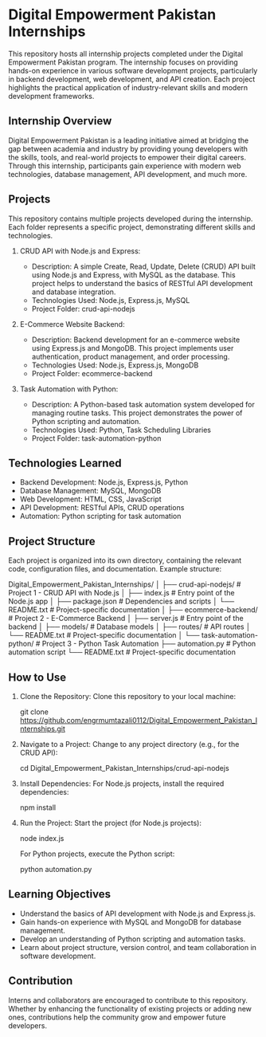 Digital Empowerment Pakistan Internships
========================================

This repository hosts all internship projects completed under the Digital Empowerment Pakistan program. The internship focuses on providing hands-on experience in various software development projects, particularly in backend development, web development, and API creation. Each project highlights the practical application of industry-relevant skills and modern development frameworks.

Internship Overview
-------------------
Digital Empowerment Pakistan is a leading initiative aimed at bridging the gap between academia and industry by providing young developers with the skills, tools, and real-world projects to empower their digital careers. Through this internship, participants gain experience with modern web technologies, database management, API development, and much more.

Projects
--------
This repository contains multiple projects developed during the internship. Each folder represents a specific project, demonstrating different skills and technologies.

1. CRUD API with Node.js and Express:
   - Description: A simple Create, Read, Update, Delete (CRUD) API built using Node.js and Express, with MySQL as the database. This project helps to understand the basics of RESTful API development and database integration.
   - Technologies Used: Node.js, Express.js, MySQL
   - Project Folder: crud-api-nodejs

2. E-Commerce Website Backend:
   - Description: Backend development for an e-commerce website using Express.js and MongoDB. This project implements user authentication, product management, and order processing.
   - Technologies Used: Node.js, Express.js, MongoDB
   - Project Folder: ecommerce-backend

3. Task Automation with Python:
   - Description: A Python-based task automation system developed for managing routine tasks. This project demonstrates the power of Python scripting and automation.
   - Technologies Used: Python, Task Scheduling Libraries
   - Project Folder: task-automation-python

Technologies Learned
--------------------
- Backend Development: Node.js, Express.js, Python
- Database Management: MySQL, MongoDB
- Web Development: HTML, CSS, JavaScript
- API Development: RESTful APIs, CRUD operations
- Automation: Python scripting for task automation

Project Structure
-----------------
Each project is organized into its own directory, containing the relevant code, configuration files, and documentation. Example structure:

Digital_Empowerment_Pakistan_Internships/
│
├── crud-api-nodejs/           # Project 1 - CRUD API with Node.js
│   ├── index.js               # Entry point of the Node.js app
│   ├── package.json           # Dependencies and scripts
│   └── README.txt             # Project-specific documentation
│
├── ecommerce-backend/         # Project 2 - E-Commerce Backend
│   ├── server.js              # Entry point of the backend
│   ├── models/                # Database models
│   ├── routes/                # API routes
│   └── README.txt             # Project-specific documentation
│
└── task-automation-python/    # Project 3 - Python Task Automation
    ├── automation.py          # Python automation script
    └── README.txt             # Project-specific documentation

How to Use
----------
1. Clone the Repository:
   Clone this repository to your local machine:

   git clone https://github.com/engrmumtazali0112/Digital_Empowerment_Pakistan_Internships.git

2. Navigate to a Project:
   Change to any project directory (e.g., for the CRUD API):

   cd Digital_Empowerment_Pakistan_Internships/crud-api-nodejs

3. Install Dependencies:
   For Node.js projects, install the required dependencies:

   npm install

4. Run the Project:
   Start the project (for Node.js projects):

   node index.js

   For Python projects, execute the Python script:

   python automation.py

Learning Objectives
-------------------
- Understand the basics of API development with Node.js and Express.js.
- Gain hands-on experience with MySQL and MongoDB for database management.
- Develop an understanding of Python scripting and automation tasks.
- Learn about project structure, version control, and team collaboration in software development.

Contribution
------------
Interns and collaborators are encouraged to contribute to this repository. Whether by enhancing the functionality of existing projects or adding new ones, contributions help the community grow and empower future developers.
